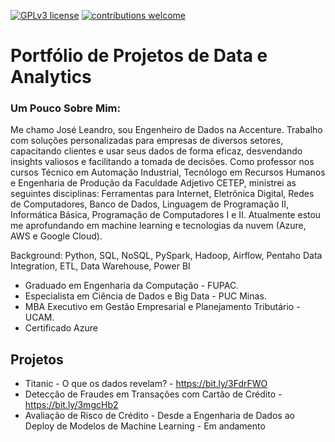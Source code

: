 [![GPLv3 license](https://img.shields.io/badge/License-GPLv3-blue.svg)](http://perso.crans.org/besson/LICENSE.html) [![contributions welcome](https://img.shields.io/badge/contributions-welcome-brightgreen.svg?style=flat)](https://github.com/carlosfab/data_science/issues)

# Portfólio de Projetos de Data e Analytics

### Um Pouco Sobre Mim:
Me chamo José Leandro, sou Engenheiro de Dados na Accenture. Trabalho com soluções personalizadas para empresas de diversos setores, capacitando clientes e usar seus dados de forma eficaz, desvendando insights valiosos e facilitando a tomada de decisões.
Como professor nos cursos Técnico em Automação Industrial, Tecnólogo em Recursos Humanos e Engenharia de Produção da Faculdade Adjetivo CETEP, ministrei as seguintes disciplinas: Ferramentas para Internet, Eletrônica Digital, Redes de Computadores, Banco de Dados, Linguagem de Programação II, Informática Básica, Programação de Computadores I e II.
Atualmente estou me aprofundando em machine learning e tecnologias da nuvem (Azure, AWS e Google Cloud).

Background: Python, SQL, NoSQL, PySpark, Hadoop, Airflow, Pentaho Data Integration, ETL, Data Warehouse, Power BI

* Graduado em Engenharia da Computação - FUPAC.
* Especialista em Ciência de Dados e Big Data - PUC Minas.
* MBA Executivo em Gestão Empresarial e Planejamento Tributário - UCAM.
* Certificado Azure

## Projetos

* Titanic - O que os dados revelam? - https://bit.ly/3FdrFWO
* Detecção de Fraudes em Transações com Cartão de Crédito - https://bit.ly/3mgcHb2
* Avaliação de Risco de Crédito - Desde a Engenharia de Dados ao Deploy de Modelos de Machine Learning - Em andamento


